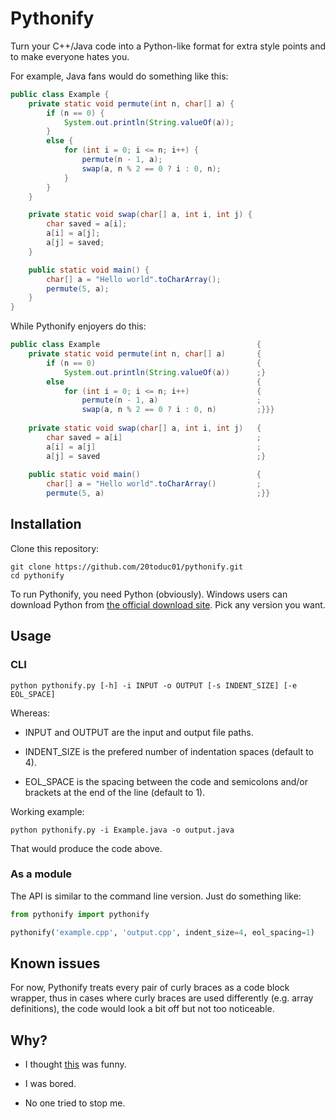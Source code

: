 # Pythonify

Turn your C++/Java code into a Python-like format for extra style points and to make everyone hates you.

For example, Java fans would do something like this:

```java
public class Example {
    private static void permute(int n, char[] a) {
        if (n == 0) {
            System.out.println(String.valueOf(a));
        }
        else {
            for (int i = 0; i <= n; i++) {
                permute(n - 1, a);
                swap(a, n % 2 == 0 ? i : 0, n);
            }
        }
    }

    private static void swap(char[] a, int i, int j) {
        char saved = a[i];
        a[i] = a[j];
        a[j] = saved;
    }

    public static void main() {
        char[] a = "Hello world".toCharArray();
        permute(5, a);
    }
}
```

While Pythonify enjoyers do this:

```java
public class Example                                   {
    private static void permute(int n, char[] a)       {
        if (n == 0)                                    {
            System.out.println(String.valueOf(a))      ;}
        else                                           {
            for (int i = 0; i <= n; i++)               {
                permute(n - 1, a)                      ;
                swap(a, n % 2 == 0 ? i : 0, n)         ;}}}
    
    private static void swap(char[] a, int i, int j)   {
        char saved = a[i]                              ;
        a[i] = a[j]                                    ;
        a[j] = saved                                   ;}
    
    public static void main()                          {
        char[] a = "Hello world".toCharArray()         ;
        permute(5, a)                                  ;}}
```

## Installation

Clone this repository:

```shell
git clone https://github.com/20toduc01/pythonify.git
cd pythonify
```

To run Pythonify, you need Python (obviously). Windows users can download Python from [the official download site](https://www.python.org/downloads/windows/). Pick any version you want.

## Usage

### CLI

```shell
python pythonify.py [-h] -i INPUT -o OUTPUT [-s INDENT_SIZE] [-e EOL_SPACE] 
```

Whereas:

- INPUT and OUTPUT are the input and output file paths.

- INDENT_SIZE is the prefered number of indentation spaces (default to 4).

- EOL_SPACE is the spacing between the code and semicolons and/or brackets at the end of the line (default to 1).

Working example:

```shell
python pythonify.py -i Example.java -o output.java
```

That would produce the code above.

### As a module

The API is similar to the command line version. Just do something like:

```python
from pythonify import pythonify

pythonify('example.cpp', 'output.cpp', indent_size=4, eol_spacing=1)
```

## Known issues

For now, Pythonify treats every pair of curly braces as a code block wrapper, thus in cases where curly braces are used differently (e.g. array definitions), the code would look a bit off but not too noticeable.

## Why?

- I thought [this](assets/meme.png) was funny.

- I was bored.

- No one tried to stop me.
